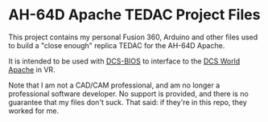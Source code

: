 # AH-64D Apache TEDAC Project Files

This project contains my personal Fusion 360, Arduino and other files used to build a "close enough" replica TEDAC for the AH-64D Apache. 

It is intended to be used with [DCS-BIOS](https://github.com/DCSFlightpanels/dcs-bios) to interface to the [DCS World Apache](https://www.digitalcombatsimulator.com/en/products/helicopters/ah-64d/) in VR.

Note that I am not a CAD/CAM professional, and am no longer a professional software developer. No support is provided, and there is no guarantee that my files don't suck. That said: if they're in this repo, they worked for me.

